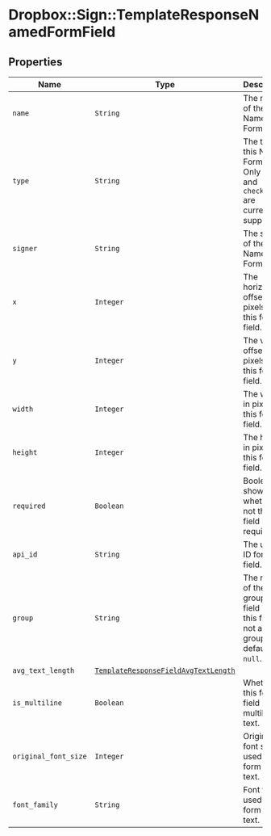 # Dropbox::Sign::TemplateResponseNamedFormField



## Properties

| Name | Type | Description | Notes |
| ---- | ---- | ----------- | ----- |
| `name` | ```String``` |  The name of the Named Form Field.  |  |
| `type` | ```String``` |  The type of this Named Form Field. Only `text` and `checkbox` are currently supported.  |  |
| `signer` | ```String``` |  The signer of the Named Form Field.  |  |
| `x` | ```Integer``` |  The horizontal offset in pixels for this form field.  |  |
| `y` | ```Integer``` |  The vertical offset in pixels for this form field.  |  |
| `width` | ```Integer``` |  The width in pixels of this form field.  |  |
| `height` | ```Integer``` |  The height in pixels of this form field.  |  |
| `required` | ```Boolean``` |  Boolean showing whether or not this field is required.  |  |
| `api_id` | ```String``` |  The unique ID for this field.  |  |
| `group` | ```String``` |  The name of the group this field is in. If this field is not a group, this defaults to `null`.  |  |
| `avg_text_length` | [```TemplateResponseFieldAvgTextLength```](TemplateResponseFieldAvgTextLength.md) |    |  |
| `is_multiline` | ```Boolean``` |  Whether this form field is multiline text.  |  |
| `original_font_size` | ```Integer``` |  Original font size used in this form field&#39;s text.  |  |
| `font_family` | ```String``` |  Font family used in this form field&#39;s text.  |  |

